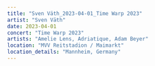 ```yaml
---
title: "Sven Väth_2023-04-01_Time Warp 2023"
artist: "Sven Väth"
date: 2023-04-01
concert: "Time Warp 2023"
artists: "Amelie Lens, Adriatique, Adam Beyer"
location: "MVV Reitstadion / Maimarkt"
location_details: "Mannheim, Germany"
---
```

